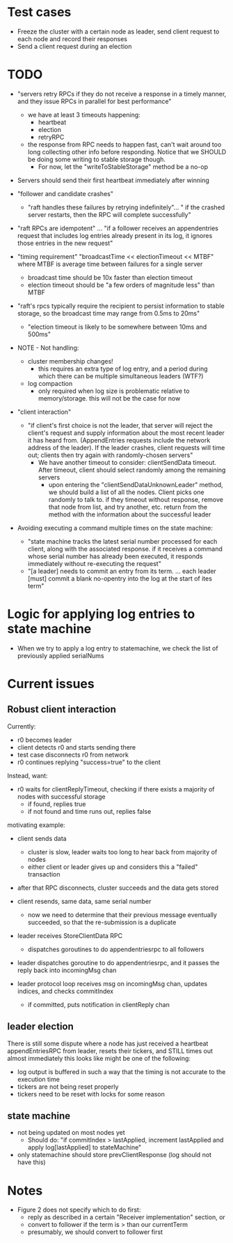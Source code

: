 # Test cases
- Freeze the cluster with a certain node as leader, send client request to each
  node and record their responses
- Send a client request during an election


# TODO

- "servers retry RPCs if they do not receive a response in a timely manner, and
  they issue RPCs in parallel for best performance"
  - we have at least 3 timeouts happening:
    - heartbeat
    - election
    - retryRPC
  - the response from RPC needs to happen fast, can't wait around too long
    collecting other info before responding. Notice that we SHOULD be doing
    some writing to stable storage though.
    - For now, let the "writeToStableStorage" method be a no-op

- Servers should send their first heartbeat immediately after winning


- "follower and candidate crashes" 
  - "raft handles these failures by retrying indefinitely"... " if the crashed
    server restarts, then the RPC will complete successfully"

- "raft RPCs are idempotent" ... "if a follower receives an appendentries
  request that includes log entries already present in its log, it ignores
  those entries in the new request"

- "timing requirement" "broadcastTime << electionTimeout << MTBF" where MTBF is
  average time between failures for a single server
  - broadcast time should be 10x faster than election timeout
  - election timeout should be "a few orders of magnitude less" than MTBF

- "raft's rpcs typically require the recipient to persist information to stable
  storage, so the broadcast time may range from 0.5ms to 20ms"
  - "election timeout is likely to be somewhere between 10ms and 500ms"


- NOTE - Not handling:
  - cluster membership changes!
    - this requires an extra type of log entry, and a period during which there
      can be multiple simultaneous leaders (WTF?)
  - log compaction
    - only required when log size is problematic relative to memory/storage.
      this will not be the case for now

- "client interaction"
  - "if client's first choice is not the leader, that server will reject the
    client's request and supply information about the most recent leader it has
    heard from. (AppendEntries requests include the network address of the
    leader). If the leader crashes, client requests will time out; clients then
    try again with randomly-chosen servers"
    - We have another timeout to consider: clientSendData timeout. After
      timeout, client should select randomly among the remaining servers
      - upon entering the "clientSendDataUnknownLeader" method, we should build
        a list of all the nodes. Client picks one randomly to talk to.  if they
        timeout without response, remove that node from list, and try another,
        etc.  return from the method with the information about the successful
        leader

- Avoiding executing a command multiple times on the state machine:
  - "state machine tracks the latest serial number processed for each client,
    along with the associated response.  if it receives a command whose serial
    number has already been executed, it responds immediately without
    re-executing the request"
  - "[a leader] needs to commit an entry from its term. ... each leader [must]
    commit a blank no-opentry into the log at the start of ites term"




# Logic for applying log entries to state machine
- When we try to apply a log entry to statemachine, we check the list of previously applied serialNums







# Current issues
## Robust client interaction

Currently:
- r0 becomes leader
- client detects r0 and starts sending there
- test case disconnects r0 from network
- r0 continues replying "success=true" to the client

Instead, want:
- r0 waits for clientReplyTimeout, checking if there exists a majority of nodes with successful storage
  - if found, replies true
  - if not found and time runs out, replies false


motivating example:
- client sends data
  - cluster is slow, leader waits too long to hear back from majority of nodes
  - either client or leader gives up and considers this a "failed" transaction
- after that RPC disconnects, cluster succeeds and the data gets stored
- client resends, same data, same serial number
  - now we need to determine that their previous message eventually succeeded, so that the re-submission is a duplicate


- leader receives StoreClientData RPC
  - dispatches goroutines to do appendentriesrpc to all followers
- leader dispatches goroutine to do appendentriesrpc, and it passes the reply back into incomingMsg chan
- leader protocol loop receives msg on incomingMsg chan, updates indices, and checks commitIndex
  - if committed, puts notification in clientReply chan



## leader election
There is still some dispute where a node has just received a heartbeat appendEntriesRPC from leader, resets their tickers, and STILL times out almost immediately
this looks like might be one of the following:
- log output is buffered in such a way that the timing is not accurate to the execution time
- tickers are not being reset properly
- tickers need to be reset with locks for some reason


## state machine
- not being updated on most nodes yet
  - Should do: "if commitIndex > lastApplied, increment lastApplied and apply log[lastApplied] to stateMachine"
- only statemachine should store prevClientResponse (log should not have this)



# Notes
- Figure 2 does not specify which to do first:
  - reply as described in a certain "Receiver implementation" section, or
  - convert to follower if the term is > than our currentTerm
  - presumably, we should convert to follower first
